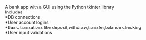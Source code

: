 A bank app with a GUI using the Python tkinter library <br>
Includes<br>
*DB connections <br>
*User account logins <br>
*Basic transations like deposit,withdraw,transfer,balance checking <br>
*User input validations
